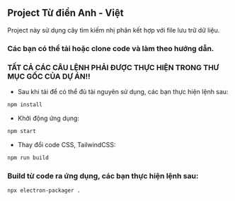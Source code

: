 ## Project Từ điển Anh - Việt
Project này sử dụng cây tìm kiếm nhị phân kết hợp với file lưu trữ dữ liệu.


### Các bạn có thể tải hoặc clone code và làm theo hướng dẫn.
### TẤT CẢ CÁC CÂU LỆNH PHẢI ĐƯỢC THỰC HIỆN TRONG THƯ MỤC GỐC CỦA DỰ ÁN!!

-  Sau khi tải để có thể đủ tài nguyên sử dụng, các bạn thực hiện lệnh sau:

```bash
npm install
```

- Khởi động ứng dụng:

```bash
npm start
```
- Thay đổi code CSS, TailwindCSS:
```bash
npm run build
```
###  Build từ code ra ứng dụng, các bạn thực hiện lệnh sau:

```bash
npx electron-packager .
```
